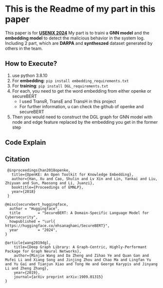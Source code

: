 # This is the Readme of my part in this paper
This paper is for [**USENIX 2024**](https://www.usenix.org/conference/usenixsecurity24)
My part is to traini a **GNN model** and the **embedding model** to detect the malicious behavior in the system log.  
Including 2 part, which are **DARPA** and **syntheszed** dataset generated by others in the team.

## How to Execute?
1. use python 3.8.10
2. For **embedding**: `pip install embedding_requirements.txt`
3. For **training**: `pip install DGL_requirements.txt`
4. For each, you need to get the word embedding from either openke or secureBERT  
   - I used TransR, TransE and TransH in this project
   - For further information, u can check the github of openke and secureBERT
6. Then you would need to construct the DGL graph for GNN model with node and edge feature replaced by the embedding you get in the former step
   
## Code Explain

## Citation
```
 @inproceedings{han2018openke,
   title={OpenKE: An Open Toolkit for Knowledge Embedding},
   author={Han, Xu and Cao, Shulin and Lv Xin and Lin, Yankai and Liu, Zhiyuan and Sun, Maosong and Li, Juanzi},
   booktitle={Proceedings of EMNLP},
   year={2018}
 }
```
```
@misc{securebert_huggingface,
  author = "Huggingface",
  title        = "SecureBERT: A Domain-Specific Language Model for Cybersecurity",
  howpublished = "\url{
https://huggingface.co/ehsanaghaei/SecureBERT}",
  year         = "2024",
}
```
```
@article{wang2019dgl,
    title={Deep Graph Library: A Graph-Centric, Highly-Performant Package for Graph Neural Networks},
    author={Minjie Wang and Da Zheng and Zihao Ye and Quan Gan and Mufei Li and Xiang Song and Jinjing Zhou and Chao Ma and Lingfan Yu and Yu Gai and Tianjun Xiao and Tong He and George Karypis and Jinyang Li and Zheng Zhang},
    year={2019},
    journal={arXiv preprint arXiv:1909.01315}
}
```
